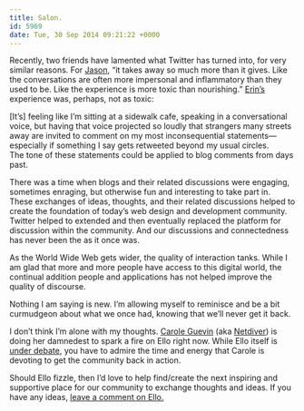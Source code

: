 ```yaml
---
title: Salon.
id: 5969
date: Tue, 30 Sep 2014 09:21:22 +0000
---
```






Recently, two friends have lamented what Twitter has turned into, for very similar reasons. For [Jason](http://jasonsantamaria.com/articles/ditching-twitter), “it takes away so much more than it gives. Like the conversations are often more impersonal and inflammatory than they used to be. Like the experience is more toxic than nourishing.” [Erin’s](http://incisive.nu/2014/ditching-twitter/) experience was, perhaps, not as toxic:







<div class="quote">[It’s] feeling like I’m sitting at a sidewalk cafe, speaking in a conversational voice, but having that voice projected so loudly that strangers many streets away are invited to comment on my most inconsequential statements—especially if something I say gets retweeted beyond my usual circles.</div>The tone of these statements could be applied to blog comments from days past.  



There was a time when blogs and their related discussions were engaging, sometimes enraging, but otherwise fun and interesting to take part in. These exchanges of ideas, thoughts, and their related discussions helped to create the foundation of today’s web design and development community. Twitter helped to extended and then eventually replaced the platform for discussion within the community. And our discussions and connectedness has never been the as it once was.  



As the World Wide Web gets wider, the quality of interaction tanks. While I am glad that more and more people have access to this digital world, the continual addition people and applications has not helped improve the quality of discourse.  



Nothing I am saying is new. I’m allowing myself to reminisce and be a bit curmudgeon about what we once had, knowing that we’ll never get it back.  



I don’t think I’m alone with my thoughts. [Carole Guevin](https://ello.co/cgwarex) (aka [Netdiver](http://netdiver.net)) is doing her damnedest to spark a fire on Ello right now. While Ello itself is [under debate](http://mashable.com/2014/09/29/ello-outage/), you have to admire the time and energy that Carole is devoting to get the community back in action.  



Should Ello fizzle, then I’d love to help find/create the next inspiring and supportive place for our community to exchange thoughts and ideas. If you have any ideas, [leave a comment on Ello.](https://ello.co/brilliantcrank/post/X6UvCkdzlhrybIyrX7ctEw)


